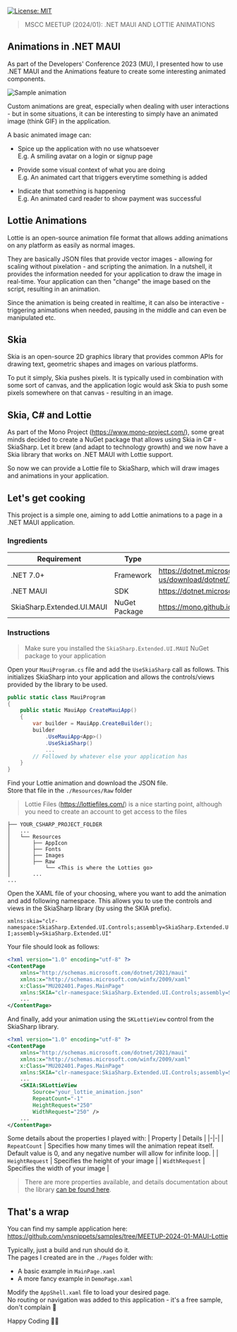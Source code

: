 [![License: MIT](https://img.shields.io/badge/License-MIT-blue.svg)](https://opensource.org/licenses/MIT)
> MSCC MEETUP (2024/01): .NET MAUI AND LOTTIE ANIMATIONS

## Animations in .NET MAUI
As part of the Developers' Conference 2023 (MU), I presented how to use .NET MAUI and the Animations feature to create some interesting animated components.

![Sample animation](./Media/animation-sample.gif)

Custom animations are great, especially when dealing with user interactions - but in some situations, it can be interesting to simply have an animated image (think GIF) in the application.

A basic animated image can:
- Spice up the application with no use whatsoever   
  E.g. A smiling avatar on a login or signup page

- Provide some visual context of what you are doing   
  E.g. An animated cart that triggers everytime something is added

- Indicate that something is happening   
  E.g. An animated card reader to show payment was successful

## Lottie Animations
Lottie is an open-source animation file format that allows adding animations on any platform as easily as normal images.   

They are basically JSON files that provide vector images - allowing for scaling without pixelation - and scripting the animation. In a nutshell, it provides the information needed for your application to draw the image in real-time. Your application can then "change" the image based on the script, resulting in an animation.

Since the animation is being created in realtime, it can also be interactive - triggering animations when needed, pausing in the middle and can even be manipulated etc.

## Skia 
Skia is an open-source 2D graphics library that provides common APIs for drawing text, geometric shapes and images on various platforms.

To put it simply, Skia pushes pixels. It is typically used in combination with some sort of canvas, and the application logic would ask Skia to push some pixels somewhere on that canvas - resulting in an image.

## Skia, C# and Lottie
As part of the Mono Project (https://www.mono-project.com/), some great minds decided to create a NuGet package that allows using Skia in C# - SkiaSharp. Let it brew (and adapt to technology growth) and we now have a Skia library that works on .NET MAUI with Lottie support.

So now we can provide a Lottie file to SkiaSharp, which will draw images and animations in your application.

## Let's get cooking
This project is a simple one, aiming to add Lottie animations to a page in a .NET MAUI application.

### Ingredients
| Requirement | Type | Reference | Version |
|-|-|-|-|
|.NET 7.0+ | Framework | https://dotnet.microsoft.com/en-us/download/dotnet/7.0 | 7.0.100 |
|.NET MAUI | SDK | https://dotnet.microsoft.com/en-us/apps/maui | - |
| SkiaSharp.Extended.UI.MAUI | NuGet Package | https://mono.github.io/SkiaSharp.Extended/index.html | 2.0.0-preview.86 |

### Instructions
> Make sure you installed the `SkiaSharp.Extended.UI.MAUI` NuGet package to your application

Open your `MauiProgram.cs` file and add the `UseSkiaSharp` call as follows. This initializes SkiaSharp into your application and allows the controls/views provided by the library to be used.

```cs
public static class MauiProgram
{
	public static MauiApp CreateMauiApp()
	{
		var builder = MauiApp.CreateBuilder();
		builder
			.UseMauiApp<App>()
			.UseSkiaSharp()
            ...
        // Followed by whatever else your application has
    }
}
```

Find your Lottie animation and download the JSON file.   
Store that file in the `./Resources/Raw` folder
> Lottie Files (https://lottiefiles.com/) is a nice starting point, although you need to create an account to get access to the files
```
├── YOUR_CSHARP_PROJECT_FOLDER
│   ...
│   └── Resources
│       ├── AppIcon
│       ├── Fonts
│       ├── Images
│       ├── Raw
│           └── <This is where the Lotties go>
│       ...
...
```

Open the XAML file of your choosing, where you want to add the animation and add following namespace. This allows you to use the controls and views in the SkiaSharp library (by using the SKIA prefix).

`xmlns:skia="clr-namespace:SkiaSharp.Extended.UI.Controls;assembly=SkiaSharp.Extended.UI;assembly=SkiaSharp.Extended.UI"`

Your file should look as follows:
```xml
<?xml version="1.0" encoding="utf-8" ?>
<ContentPage 
    xmlns="http://schemas.microsoft.com/dotnet/2021/maui"
    xmlns:x="http://schemas.microsoft.com/winfx/2009/xaml"
    x:Class="MU202401.Pages.MainPage"
    xmlns:SKIA="clr-namespace:SkiaSharp.Extended.UI.Controls;assembly=SkiaSharp.Extended.UI;assembly=SkiaSharp.Extended.UI">
    ...
</ContentPage>
```

And finally, add your animation using the `SKLottieView` control from the SkiaSharp library.
```xml
<?xml version="1.0" encoding="utf-8" ?>
<ContentPage 
    xmlns="http://schemas.microsoft.com/dotnet/2021/maui"
    xmlns:x="http://schemas.microsoft.com/winfx/2009/xaml"
    x:Class="MU202401.Pages.MainPage"
    xmlns:SKIA="clr-namespace:SkiaSharp.Extended.UI.Controls;assembly=SkiaSharp.Extended.UI;assembly=SkiaSharp.Extended.UI">
    ...
    <SKIA:SKLottieView
        Source="your_lottie_animation.json"
        RepeatCount="-1"
        HeightRequest="250"
        WidthRequest="250" />
    ...
</ContentPage>
```

Some details about the properties I played with:
| Property | Details |
|-|-|
| `RepeatCount` | Specifies how many times will the animation repeat itself. Default value is 0, and any negative number will allow for infinite loop. |
| `HeightRequest` | Specifies the height of your image |
| `WidthRequest` | Specifies the width of your image |

> There are more properties available, and details documentation about the library [can be found here](https://mono.github.io/SkiaSharp.Extended/index.html).

## That's a wrap
You can find my sample application here: https://github.com/vnsnippets/samples/tree/MEETUP-2024-01-MAUI-Lottie

Typically, just a build and run should do it.    
The pages I created are in the `./Pages` folder with:
- A basic example in `MainPage.xaml`
- A more fancy example in `DemoPage.xaml`

Modify the `AppShell.xaml` file to load your desired page.    
No routing or navigation was added to this application - it's a free sample, don't complain 🤬

Happy Coding 👨‍💻